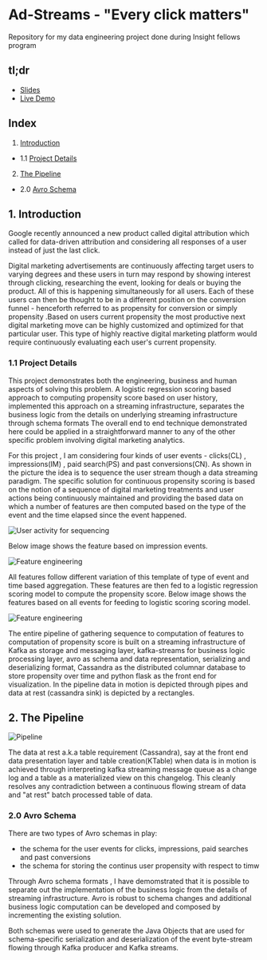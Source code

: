# Ad-Streams - "Every click matters"
Repository for my data engineering project done during Insight fellows program

## tl;dr

 * [Slides](http://www.bit.ly/ads1989)
 * [Live Demo](http://www.adtstreams.info)
 
 ## Index

1. [Introduction](README.md#1-introduction)
 * 1.1 [Project Details](README.md#11-project-details)
2. [The Pipeline](README.md#2-the-pipeline)
 * 2.0 [Avro Schema](README.md#20-avro-schema)

## 1. Introduction

Google recently announced a new product called digital attribution which called for data-driven attribution and considering all responses of a user instead of just the last click.

Digital marketing advertisements are continuously affecting target users to varying degrees and these users in turn may respond by showing interest through clicking, researching the event, looking for deals or buying the product. All of this is happening simultaneously for all users. Each of these users can then be thought to be in a different position on the conversion funnel - henceforth referred to as propensity for conversion or simply propensity .Based on users current propensity the most productive next digital marketing move can be highly customized and optimized for that particular user. This type of highly reactive digital marketing platform would require continuously evaluating each user's current propensity.


### 1.1 Project Details

This project demonstrates both the engineering, business and human aspects of solving this problem. A logistic regression scoring based approach to computing propensity score based on user history, implemented this approach on a streaming infrastructure, separates the business logic from the details on underlying streaming infrastructure through schema formats The overall end to end technique demonstrated here could be applied in a straightforward manner to any of the other specific problem involving digital marketing analytics.


For this project , I am considering four kinds of user events - clicks(CL) , impressions(IM) , paid search(PS) and  past conversions(CN). As shown in the picture the idea is to sequence the user stream though a  data streaming paradigm. The specific solution for continuous propensity scoring is based on the notion of a sequence of digital marketing treatments and user actions being continuously maintained and providing the based data on which a number of features are then computed based on the type of the event and the time elapsed since the event happened.

 
![User activity for sequencing](https://github.com/mars137/Insight-project/blob/master/images/Sequencing.png)



Below image shows the feature based on impression events.



![Feature engineering](https://github.com/mars137/Insight-project/blob/master/images/feature_engineering_1.png)



All features follow different variation of this template of type of event and time based aggregation. These features are then fed to a logistic regression scoring model to compute the propensity score. Below image shows the features based on all events for feeding to logistic scoring scoring model.


![Feature engineering](https://github.com/mars137/Insight-project/blob/master/images/feature_engineering_2.png)


The entire pipeline of gathering sequence to computation of features to computation of propensity score is built on a streaming infrastructure of Kafka as storage and messaging layer, kafka-streams for business logic processing layer, avro as schema and data representation, serializing and deserializing format, Cassandra  as the distributed columnar database to store propensity over time and python  flask as the front end for visualization. In the pipeline data in motion is depicted through pipes and data at rest (cassandra sink) is depicted by a rectangles. 


## 2. The Pipeline


![Pipeline](https://github.com/mars137/Insight-project/blob/master/images/pipeline.png)


The data at rest a.k.a table requirement (Cassandra), say at the front end data presentation layer and table creation(KTable) when data is in motion is achieved through interpreting kafka streaming message queue as a change log and a table as a materialized view on this changelog. This cleanly resolves any contradiction between a continuous flowing stream of data and "at rest" batch processed table of data. 

### 2.0 Avro Schema 

There are two types of Avro schemas in play:

 * the schema for the user events for clicks, impressions, paid searches and past conversions
 * the schema for storing the continus user propensity with respect to timw
 
Through Avro schema formats , I have demomstrated that it is possible to separate out the implementation of the business logic from the details of streaming infrastructure. Avro is robust to schema changes and additional business logic computation can be developed and composed by incrementing the existing solution.

Both schemas were used to generate the Java Objects that are used for schema-specific serialization and deserialization of the event byte-stream flowing through Kafka producer and Kafka streams.
